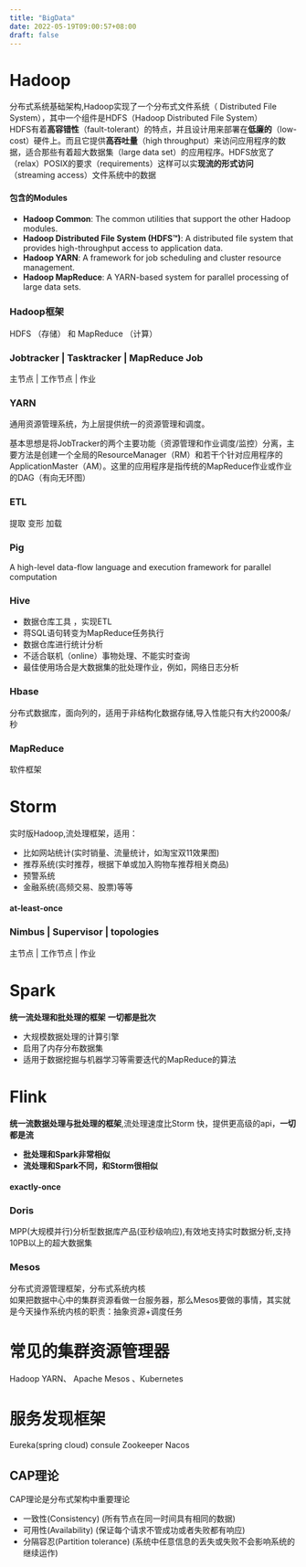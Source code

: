 ```yaml
---
title: "BigData"
date: 2022-05-19T09:00:57+08:00
draft: false
---
```


# Hadoop
分布式系统基础架构,Hadoop实现了一个分布式文件系统（ Distributed File System），其中一个组件是HDFS（Hadoop Distributed File System）  
HDFS有着**高容错性**（fault-tolerant）的特点，并且设计用来部署在**低廉的**（low-cost）硬件上。而且它提供**高吞吐量**（high throughput）来访问应用程序的数据，适合那些有着超大数据集（large data set）的应用程序。HDFS放宽了（relax）POSIX的要求（requirements）这样可以实**现流的形式访问**（streaming access）文件系统中的数据

#### 包含的Modules
- **Hadoop Common**: The common utilities that support the other Hadoop modules.
- **Hadoop Distributed File System (HDFS™)**: A distributed file system that provides high-throughput access to application data.
- **Hadoop YARN**: A framework for job scheduling and cluster resource management.
- **Hadoop MapReduce**: A YARN-based system for parallel processing of large data sets.

### Hadoop框架
HDFS （存储） 和 MapReduce （计算）

### Jobtracker | Tasktracker | MapReduce Job
主节点 | 工作节点 | 作业

### YARN
通用资源管理系统，为上层提供统一的资源管理和调度。 

基本思想是将JobTracker的两个主要功能（资源管理和作业调度/监控）分离，主要方法是创建一个全局的ResourceManager（RM）和若干个针对应用程序的ApplicationMaster（AM）。这里的应用程序是指传统的MapReduce作业或作业的DAG（有向无环图）

### ETL  
提取  变形  加载

### Pig
 A high-level data-flow language and execution framework for parallel computation

### Hive
- 数据仓库工具 ，实现ETL
- 蒋SQL语句转变为MapReduce任务执行
- 数据仓库进行统计分析
- 不适合联机（online）事物处理、不能实时查询
- 最佳使用场合是大数据集的批处理作业，例如，网络日志分析

### Hbase
分布式数据库，面向列的，适用于非结构化数据存储,导入性能只有大约2000条/秒

### MapReduce
软件框架
# Storm
实时版Hadoop,流处理框架，适用：
- 比如网站统计(实时销量、流量统计，如淘宝双11效果图)
- 推荐系统(实时推荐，根据下单或加入购物车推荐相关商品)
- 预警系统
- 金融系统(高频交易、股票)等等

#### at-least-once

### Nimbus | Supervisor | topologies
主节点 | 工作节点 | 作业

# Spark
**统一流处理和批处理的框架**   **一切都是批次**
- 大规模数据处理的计算引擎
- 启用了内存分布数据集
- 适用于数据挖掘与机器学习等需要迭代的MapReduce的算法

# Flink
**统一流数据处理与批处理的框架**,流处理速度比Storm 快，提供更高级的api，**一切都是流**

- **批处理和Spark非常相似**
- **流处理和Spark不同，和Storm很相似**

#### exactly-once

### Doris
MPP(大规模并行)分析型数据库产品(亚秒级响应),有效地支持实时数据分析,支持10PB以上的超大数据集

### Mesos
分布式资源管理框架，分布式系统内核  
如果把数据中心中的集群资源看做一台服务器，那么Mesos要做的事情，其实就是今天操作系统内核的职责：抽象资源+调度任务

# 常见的集群资源管理器
 Hadoop YARN、 Apache Mesos 、Kubernetes
 
# 服务发现框架
 Eureka(spring cloud)  consule  Zookeeper  Nacos
 
## CAP理论
CAP理论是分布式架构中重要理论

- 一致性(Consistency) (所有节点在同一时间具有相同的数据)
- 可用性(Availability) (保证每个请求不管成功或者失败都有响应)
- 分隔容忍(Partition tolerance) (系统中任意信息的丢失或失败不会影响系统的继续运作)
